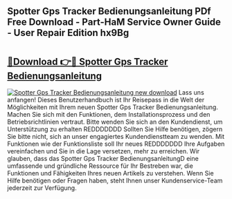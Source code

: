 ## Spotter Gps Tracker Bedienungsanleitung PDf Free Download - Part-HaM Service Owner Guide - User Repair Edition hx9Bg

# <h2><a href="http://df4hioq.blite.top/?on=Spotter+Gps+Tracker+Bedienungsanleitung">🔗Download 👉🔴 Spotter Gps Tracker Bedienungsanleitung</a></h2>

[![Spotter Gps Tracker Bedienungsanleitung new download](https://i.imgur.com/lujVjoI.png)](http://df4hioq.blite.top/?on=Spotter+Gps+Tracker+Bedienungsanleitung)
Lass uns anfangen! Dieses Benutzerhandbuch ist Ihr Reisepass in die Welt der Möglichkeiten mit Ihrem neuen Spotter Gps Tracker Bedienungsanleitung. Machen Sie sich mit den Funktionen, dem Installationsprozess und den Betriebsrichtlinien vertraut. Bitte wenden Sie sich an den Kundendienst, um Unterstützung zu erhalten REDDDDDDD Sollten Sie Hilfe benötigen, zögern Sie bitte nicht, sich an unser engagiertes Kundendienstteam zu wenden. Mit Funktionen wie der Funktionsliste soll Ihr neues REDDDDDDD Ihre Aufgaben vereinfachen und Sie in die Lage versetzen, mehr zu erreichen. Wir glauben, dass das Spotter Gps Tracker BedienungsanleitungD eine umfassende und gründliche Ressource für Ihr Bestreben war, die Funktionen und Fähigkeiten Ihres neuen Artikels zu verstehen. Wenn Sie Hilfe benötigen oder Fragen haben, steht Ihnen unser Kundenservice-Team jederzeit zur Verfügung.
